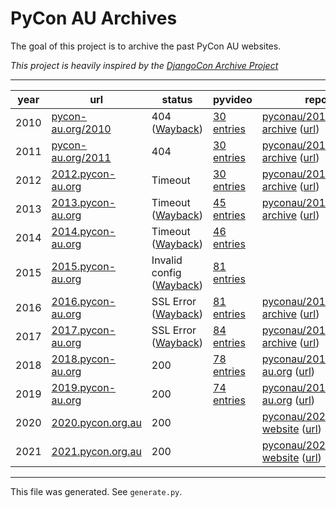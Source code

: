 # PyCon AU Archives



The goal of this project is to archive the past PyCon AU websites. 



*This project is heavily inspired by the [DjangoCon Archive Project](https://github.com/djangocon/djangocon-archive-project)*



---
| year | url | status | pyvideo | repo | youtube |
|-----|-----|-----|-----|-----|-----|
| 2010 | [pycon-au.org/2010](pycon-au.org/2010) | 404 ([Wayback](https://web.archive.org/web/20130328161120/http://2012.pycon-au.org/)) | [30 entries](https://pyvideo.org/events/pycon-au-2010.html) | [pyconau/2010-archive](https://github.com/pyconau/2010-archive) ([url](https://pyconau.github.io/2010-archive/)) |  |
| 2011 | [pycon-au.org/2011](pycon-au.org/2011) | 404 | [30 entries](https://pyvideo.org/events/pycon-au-2011.html) | [pyconau/2011-archive](https://github.com/pyconau/2011-archive) ([url](https://pyconau.github.io/2011-archive/)) | [1](https://www.youtube.com/playlist?list=PLF92F453065088216), [2](https://www.youtube.com/playlist?list=PL8C2EF847D694C589) |
| 2012 | [2012.pycon-au.org](2012.pycon-au.org) | Timeout | [30 entries](https://pyvideo.org/events/pycon-au-2012.html) | [pyconau/2012-archive](https://github.com/pyconau/2012-archive) ([url](https://pyconau.github.io/2012-archive/)) | [1](https://www.youtube.com/playlist?list=PLC76ACB3B5EC1FC62), [2](https://www.youtube.com/playlist?list=PL3D60EF5F416451F9) |
| 2013 | [2013.pycon-au.org](2013.pycon-au.org) | Timeout ([Wayback](https://web.archive.org/web/20150307051807/http://2013.pycon-au.org/)) | [45 entries](https://pyvideo.org/events/pycon-au-2013.html) | [pyconau/2013-archive](https://github.com/pyconau/2013-archive) ([url](https://pyconau.github.io/2013-archive/)) | [1](https://www.youtube.com/playlist?list=PLs4CJRBY5F1KDIN6pv6daYWN_RnFOYvt0), [2](https://www.youtube.com/playlist?list=PLs4CJRBY5F1IQocKOGLvXG83SJ2l3ip8M), [3](https://www.youtube.com/playlist?list=PLs4CJRBY5F1Lh7S3kjtsQpWsOt_KNDWzC) |
| 2014 | [2014.pycon-au.org](2014.pycon-au.org) | Timeout ([Wayback](https://web.archive.org/web/20150324055746/http://2014.pycon-au.org/)) | [46 entries](https://pyvideo.org/events/pycon-au-2014.html) |  | [1](https://www.youtube.com/playlist?list=PLs4CJRBY5F1Jm7H1dlesRvEgr-28QGXpR), [2](https://www.youtube.com/playlist?list=PLs4CJRBY5F1JQV44fKjRwjnh3CSTyJvOH), [3](https://www.youtube.com/playlist?list=PLs4CJRBY5F1Kh1MjzKODWS55D9NAIYT44), [4](https://www.youtube.com/playlist?list=PLs4CJRBY5F1KiJfxHRfJ3APQG7YqQbM3s), [5](https://www.youtube.com/playlist?list=PLs4CJRBY5F1IA1dS8EgK7SzN54dzm-0QB) |
| 2015 | [2015.pycon-au.org](2015.pycon-au.org) | Invalid config ([Wayback](https://web.archive.org/web/20160322142419/http://2015.pycon-au.org/)) | [81 entries](https://pyvideo.org/events/pycon-au-2016.html) |  | [1](https://www.youtube.com/playlist?list=PLs4CJRBY5F1KMMpoEWMuBRvHvjBJeAJoS), [2](https://www.youtube.com/playlist?list=PLs4CJRBY5F1LvjmMRjvSUnGJCWGvhRxtI), [3](https://www.youtube.com/playlist?list=PLs4CJRBY5F1IZYVBLXGX1DRYXHMjUjG8k), [4](https://www.youtube.com/playlist?list=PLs4CJRBY5F1IvHnT3OvHOB49laSsULy_V), [5](https://www.youtube.com/playlist?list=PLs4CJRBY5F1LZECyoAZWhWkaJpF5NHQZW), [6](https://www.youtube.com/playlist?list=PLs4CJRBY5F1I5vuApyUXp6bLWly1E-b0s) |
| 2016 | [2016.pycon-au.org](2016.pycon-au.org) | SSL Error ([Wayback](https://web.archive.org/web/20200619053145/https://2016.pycon-au.org/)) | [81 entries](https://pyvideo.org/events/pycon-au-2016.html) | [pyconau/2016-archive](https://github.com/pyconau/2016-archive) ([url](https://pyconau.github.io/2016-archive/)) | [1](https://www.youtube.com/playlist?list=PLs4CJRBY5F1IU2xckJUEj5ILWd4cta3vo), [2](https://www.youtube.com/playlist?list=PLs4CJRBY5F1JufM2b_FaQT-MTWWx5Oj0o), [3](https://www.youtube.com/playlist?list=PLs4CJRBY5F1J8D2LWQPoCo4Y6Q2G2Grsk), [4](https://www.youtube.com/playlist?list=PLs4CJRBY5F1Jn2JbfMLX8vblYMC_kKjp-), [5](https://www.youtube.com/playlist?list=PLs4CJRBY5F1Jh6fFqT1p5TZRx5q06CcaR) |
| 2017 | [2017.pycon-au.org](2017.pycon-au.org) | SSL Error ([Wayback](https://web.archive.org/web/20210302051807/https://2017.pycon-au.org/)) | [84 entries](https://pyvideo.org/events/pycon-au-2017.html) | [pyconau/2017-archive](https://github.com/pyconau/2017-archive) ([url](https://pyconau.github.io/2017-archive/)) | [1](https://www.youtube.com/playlist?list=PLs4CJRBY5F1KsK4AbFaPsUT8X8iXc7X84) |
| 2018 | [2018.pycon-au.org](2018.pycon-au.org) | 200 | [78 entries](https://pyvideo.org/events/pycon-au-2018.html) | [pyconau/2018.pycon-au.org](https://github.com/pyconau/2018.pycon-au.org) ([url](https://2018.pycon-au.org/)) | [1](https://www.youtube.com/playlist?list=PLs4CJRBY5F1KrUr7z_2mur2QdAKXyh-k3) |
| 2019 | [2019.pycon-au.org](2019.pycon-au.org) | 200 | [74 entries](https://pyvideo.org/events/pycon-au-2019.html) | [pyconau/2019.pycon-au.org](https://github.com/pyconau/2019.pycon-au.org) ([url](https://2019.pycon-au.org)) | [1](https://www.youtube.com/playlist?list=PLs4CJRBY5F1LKqauI3V4E_xflt6Gow611) |
| 2020 | [2020.pycon.org.au](2020.pycon.org.au) | 200 |  | [pyconau/2020-website](https://github.com/pyconau/2020-website) ([url](https://2020.pycon.org.au/)) | [1](https://www.youtube.com/playlist?list=PLs4CJRBY5F1IEFq-wumrBDRCu2EqkpY-R), [2](https://www.youtube.com/playlist?list=PLs4CJRBY5F1LZOAnnNuusV0JqpIJunp59) |
| 2021 | [2021.pycon.org.au](2021.pycon.org.au) | 200 |  | [pyconau/2021-website](https://github.com/pyconau/2021-website) ([url](https://2021.pycon.org.au)) | [1](https://www.youtube.com/playlist?list=PLs4CJRBY5F1LKN2ISCse415LW5FZEjDX2) |

---



This file was generated. See `generate.py`.